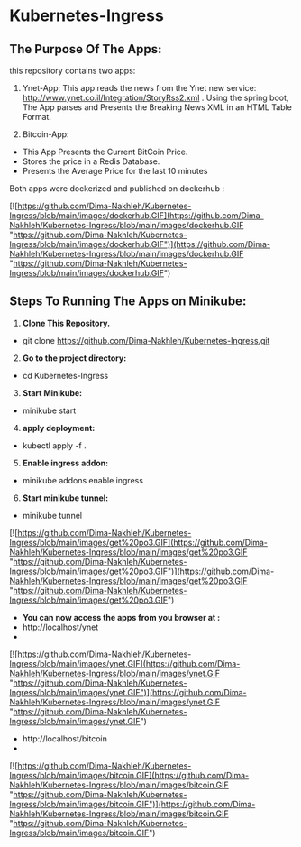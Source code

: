 # Kubernetes-Ingress
## **The Purpose Of The Apps:**
this repository contains two apps:
1. Ynet-App: This app reads the news from the Ynet new service: http://www.ynet.co.il/Integration/StoryRss2.xml .
Using the spring boot, The App parses and Presents the Breaking News XML in an HTML Table Format.

2. Bitcoin-App: 
- This App Presents the Current BitCoin Price.
- Stores the price in a Redis Database.
- Presents the Average Price for the last 10 minutes

Both apps were dockerized and published on dockerhub :

[![https://github.com/Dima-Nakhleh/Kubernetes-Ingress/blob/main/images/dockerhub.GIF](https://github.com/Dima-Nakhleh/Kubernetes-Ingress/blob/main/images/dockerhub.GIF "https://github.com/Dima-Nakhleh/Kubernetes-Ingress/blob/main/images/dockerhub.GIF")](https://github.com/Dima-Nakhleh/Kubernetes-Ingress/blob/main/images/dockerhub.GIF "https://github.com/Dima-Nakhleh/Kubernetes-Ingress/blob/main/images/dockerhub.GIF")

## **Steps To Running The Apps on Minikube:**

1. **Clone This Repository.**
- git clone https://github.com/Dima-Nakhleh/Kubernetes-Ingress.git
2. **Go to the project directory:**
- cd Kubernetes-Ingress
3. **Start Minikube:**
- minikube start
4. **apply deployment:**
- kubectl apply -f .
5. **Enable ingress addon:**
- minikube addons enable ingress
6. **Start minikube tunnel:**
- minikube tunnel

[![https://github.com/Dima-Nakhleh/Kubernetes-Ingress/blob/main/images/get%20po3.GIF](https://github.com/Dima-Nakhleh/Kubernetes-Ingress/blob/main/images/get%20po3.GIF "https://github.com/Dima-Nakhleh/Kubernetes-Ingress/blob/main/images/get%20po3.GIF")](https://github.com/Dima-Nakhleh/Kubernetes-Ingress/blob/main/images/get%20po3.GIF "https://github.com/Dima-Nakhleh/Kubernetes-Ingress/blob/main/images/get%20po3.GIF")

-  **You can now access the apps from you browser at :** 
- http://localhost/ynet
- 
[![https://github.com/Dima-Nakhleh/Kubernetes-Ingress/blob/main/images/ynet.GIF](https://github.com/Dima-Nakhleh/Kubernetes-Ingress/blob/main/images/ynet.GIF "https://github.com/Dima-Nakhleh/Kubernetes-Ingress/blob/main/images/ynet.GIF")](https://github.com/Dima-Nakhleh/Kubernetes-Ingress/blob/main/images/ynet.GIF "https://github.com/Dima-Nakhleh/Kubernetes-Ingress/blob/main/images/ynet.GIF")

- http://localhost/bitcoin
- 
[![https://github.com/Dima-Nakhleh/Kubernetes-Ingress/blob/main/images/bitcoin.GIF](https://github.com/Dima-Nakhleh/Kubernetes-Ingress/blob/main/images/bitcoin.GIF "https://github.com/Dima-Nakhleh/Kubernetes-Ingress/blob/main/images/bitcoin.GIF")](https://github.com/Dima-Nakhleh/Kubernetes-Ingress/blob/main/images/bitcoin.GIF "https://github.com/Dima-Nakhleh/Kubernetes-Ingress/blob/main/images/bitcoin.GIF")

